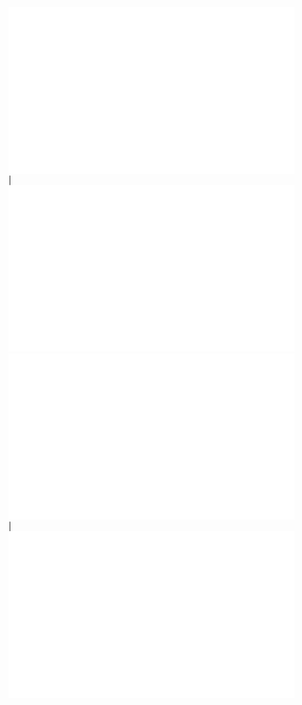 ![](https://raw.githubusercontent.com/darknet-00/darknet-00/master/generated/overview.svg#gh-dark-mode-only)  |  ![](https://raw.githubusercontent.com/darknet-00/darknet-00/master/generated/languages.svg#gh-dark-mode-only)
![](https://raw.githubusercontent.com/darknet-00/darknet-00/master/generated/overview.svg#gh-light-mode-only) | ![](https://raw.githubusercontent.com/darknet-00/darknet-00/master/generated/languages.svg#gh-light-mode-only)
